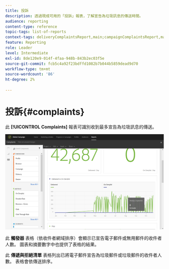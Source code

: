```yaml
---
title: 投訴
description: 透過現成可用的「投訴」報表，了解宣告為垃圾訊息的傳送時間。
audience: reporting
content-type: reference
topic-tags: list-of-reports
context-tags: deliveryComplaintsReport,main;campaignComplaintsReport,main;programComplaintsReport,main
feature: Reporting
role: Leader
level: Intermediate
exl-id: 8de120e9-014f-4faa-948b-843b2ec03f5e
source-git-commit: fcb5c4a92f23bdffd1082b7b044b5859dead9d70
workflow-type: tm+mt
source-wordcount: '86'
ht-degree: 2%

---
```


# 投訴{#complaints}

此 **[!UICONTROL Complaints]** 報表可識別收到最多宣告為垃圾訊息的傳送。

![](assets/delivery_reports_complaints.png)

此 **觸發器** 表格（依收件者網域排序）會顯示已宣告電子郵件或無用郵件的收件者人數。 圖表和摘要數字中也提供了表格的結果。

此 **傳遞與拒絕清單** 表格列出已將電子郵件宣告為垃圾郵件或垃圾郵件的收件者人數。 表格會依傳送排序。
